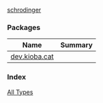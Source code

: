 [schrodinger](./index.md)

### Packages

| Name | Summary |
|---|---|
| [dev.kioba.cat](dev.kioba.cat/index.md) |  |

### Index

[All Types](alltypes/index.md)